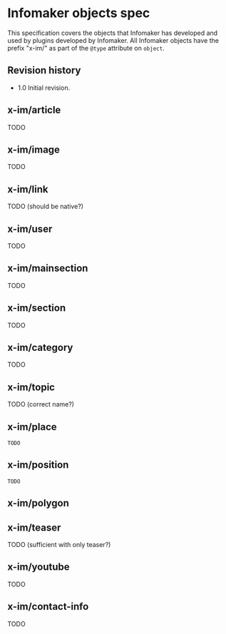 # Infomaker objects spec
This specification covers the objects that Infomaker has developed and used by plugins developed by Infomaker. All Infomaker objects have the prefix "x-im/" as part of the `@type` attribute on `object`.

## Revision history
* 1.0	Initial revision.

## x-im/article
TODO

## x-im/image
TODO

## x-im/link
TODO (should be native?)

## x-im/user
TODO

## x-im/mainsection
TODO

## x-im/section
TODO

## x-im/category
TODO

## x-im/topic
TODO (correct name?)

## x-im/place
	TODO
##	x-im/position
	TODO
##	x-im/polygon

## x-im/teaser
TODO (sufficient with only teaser?)

## x-im/youtube
TODO

## x-im/contact-info
TODO
